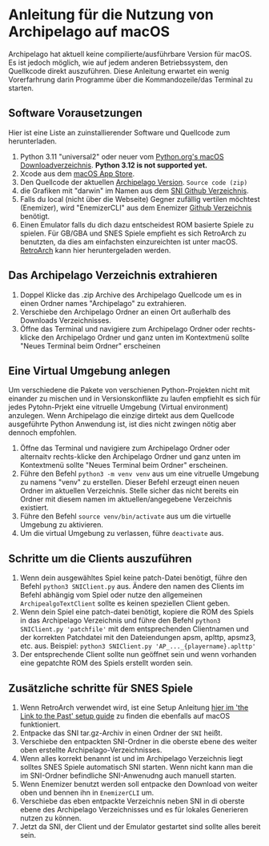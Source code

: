 # Anleitung für die Nutzung von Archipelago auf macOS 
Archipelago hat aktuell keine compilierte/ausführbare Version für macOS. Es ist jedoch möglich, wie auf jedem anderen Betriebssystem, den Quellkcode direkt auszuführen.
Diese Anleitung erwartet ein wenig Vorerfarhrung darin Programme über die Kommandozeile/das Terminal zu starten.

## Software Vorausetzungen
Hier ist eine Liste an zuinstallierender Software und Quellcode zum herunterladen.
1. Python 3.11 "universal2" oder neuer vom [Python.org's macOS Downloadverzeichnis](https://www.python.org/downloads/macos/).
   **Python 3.12 is not supported yet.**
2. Xcode aus dem [macOS App Store](https://apps.apple.com/us/app/xcode/id497799835).
3. Den Quellcode der aktuellen [Archipelago Version](https://github.com/ArchipelagoMW/Archipelago/releases). `Source code (zip)`
4. die Grafiken mit "darwin" im Namen aus dem [SNI Github Verzeichnis](https://github.com/alttpo/sni/releases).
5. Falls du local (nicht über die Webseite) Gegner zufällig vertilen möchtest (Enemizer), wird "EnemizerCLI" aus dem Enemizer [Github Verzeichnis](https://github.com/Ijwu/Enemizer/releases) benötigt.
6. Einen Emulator falls du dich dazu entscheidest ROM basierte Spiele zu spielen. Für GB/GBA und SNES Spiele empfieht es sich RetroArch zu benutzten, da dies am einfachsten einzureichten ist unter macOS. [RetroArch](https://www.retroarch.com/?page=platforms) kann hier heruntergeladen werden.
## Das Archipelago Verzeichnis extrahieren
1. Doppel Klicke das .zip Archive des Archipelago Quellcode um es in einen Ordner names "Archipelago" zu extrahieren.
2. Verschiebe den Archipelago Ordner an einen Ort außerhalb des Downloads Verzeichnisses.
3. Öffne das Terminal und navigiere zum Archipelago Ordner oder rechts-klicke den Archipelago Ordner und ganz unten im Kontextmenü sollte "Neues Terminal beim Ordner" erscheinen
## Eine Virtual Umgebung anlegen
Um verschiedene die Pakete von verschienen Python-Projekten nicht mit einander zu mischen und in Versionskonflikte zu laufen empfiehlt es sich für jedes Pytohn-Prjekt eine vitruelle Umgebung (Virtual environment) anzulegen. Wenn Archipelago die einzige dirtekt aus dem Quellcode ausgeführte Python Anwendung ist, ist dies nicht zwingen nötig aber dennoch empfohlen. 
1. Öffne das Terminal und navigiere zum Archipelago Ordner oder alternaitv rechts-klicke den Archipelago Ordner und ganz unten im Kontextmenü sollte "Neues Terminal beim Ordner" erscheinen.
2. Führe den Befehl `python3 -m venv venv` aus um eine vitruelle Umgebung zu namens "venv" zu erstellen. Dieser Befehl erzeugt einen neuen Ordner im aktuellen Verzeichnis. Stelle sicher das nicht bereits ein Ordner mit diesem namen im aktuellen/angegebene Verzeichnis existiert.
3. Führe den Befehl `source venv/bin/activate` aus um die virtuelle Umgebung zu aktivieren.
4. Um die virtual Umgebung zu verlassen, führe `deactivate` aus.
## Schritte um die Clients auszuführen
1.  Wenn dein ausgewähltes Spiel keine patch-Datei benötigt, führe den Befehl `python3 SNIClient.py` aus. Ändere den namen des Clients im Befehl abhängig vom Spiel oder nutze den allgemeinen `ArchipealgoTextClient` sollte es keinen speziellen Client geben.
2. Wenn dein Spiel eine patch-datei benötigt, kopiere die ROM des Spiels in das Archipelago Verzeichnis und führe den Befehl `python3 SNIClient.py 'patchfile'` mit dem entsprechenden Clientnamen und der korrekten Patchdatei mit den Dateiendungen apsm, aplttp, apsmz3, etc. aus.
Beispiel: `python3 SNIClient.py 'AP_..._{playername}.aplttp'`
3. Der entsprechende Client sollte nun geöffnet sein und wenn vorhanden eine gepatchte ROM des Spiels erstellt worden sein.
## Zusätzliche schritte für SNES Spiele
1. Wenn RetroArch verwendet wird, ist eine Setup Anleitung  [hier im 'the Link to the Past' setup guide](https://archipelago.gg/tutorial/A%20Link%20to%20the%20Past/multiworld/en) zu finden die ebenfalls auf macOS funktioniert.
2. Entpacke das SNI tar.gz-Archiv in einen Ordner der `SNI` heißt.
3. Verschiebe den entpackten SNI-Ordner in die oberste ebene des weiter oben erstellte Archipelago-Verzeichnisses.
4. Wenn alles korrekt benannt ist und im Archipelago Verzeichnis liegt solltes SNES Spiele automatisch SNI starten. Wenn nicht kann man die im SNI-Ordner befindliche SNI-Anwenudng auch manuell starten.
5. Wenn Enemizer benutzt werden soll entpacke den Download von weiter oben und bennen ihn in `EnemizerCLI` um.
6. Verschiebe das eben entpackte Verzeichnis neben SNI in di oberste ebene des Archipelago Verzeichnisses und es für lokales Generieren nutzen zu können.  
7. Jetzt da SNI, der Client und der Emulator gestartet sind sollte alles bereit sein.
